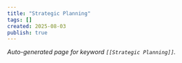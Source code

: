 ```yaml
---
title: "Strategic Planning"
tags: []
created: 2025-08-03
publish: true
---
```


_Auto-generated page for keyword `[[Strategic Planning]]`._
